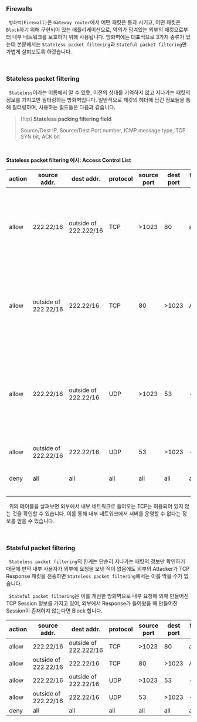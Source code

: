 
### Firewalls

&nbsp;&nbsp;`방화벽(Firewall)`은 `Gateway router`에서 어떤 패킷은 통과 시키고, 어떤 패킷은 `Block`하기 위해 구현되어 있는 애플리케이션으로, 악의가 담겨있는 외부의 패킷으로부터 내부 네트워크를 보호하기 위해 사용됩니다. 방화벽에는 대표적으로 3가지 종류가 있는데 본문에서는 `Stateless packet filtering`과 `Stateful packet filtering`만 가볍게 살펴보도록 하겠습니다.

<br>

### Stateless packet filtering

&nbsp;&nbsp;`Stateless`이라는 이름에서 알 수 있듯, 이전의 상태를 기억하지 않고 지나가는 패킷의 정보를 가지고만 필터링하는 방화벽입니다. 일반적으로 패킷의 헤더에 담긴 정보들을 통해 필터링하며, 사용하는 필드들은 다음과 같습니다.

>[!tip] **Stateless packing filtering field**
>
>Source/Dest IP, Source/Dest Port number, ICMP message type, TCP SYN bit, ACK bit

<br>

**Stateless packet filtering 예시: Access Control List**

| action | source addr. | dest addr. | protocol | source port | dest port | flag bit | desc |
| --- | --- | --- | --- | --- | --- | --- | --- |
| allow | 222.22/16 | outside of 222.222/16 | TCP | >1023 | 80 | any | 내부에서 외부 웹 서버로 나가는 HTTP Req. |
| allow | outside of 222.22/16 | 222.22/16 | TCP | 80 | >1023 | ACK | 외부 웹 서버에서 내부로 들어오는 HTTP Res. |
| allow | 222.22/16 | outside of 222.22/16 | UDP | >1023 | 53 | - | 외부 서버의 IP 주소를 찾기 위해 DNS 서버에 요청 |
| allow | outside of 222.22/16 | 222.22/16 | UDP | 53 | >1023 | - | DNS 응답 |
| deny | all | all | all | all | all | all | 이외 모든 in/out block |

&nbsp;&nbsp;위의 테이블을 살펴보면 외부에서 내부 네트워크로 들어오는 TCP는 허용되어 있지 않는 것을 확인할 수 있습니다. 이를 통해 내부 네트워크에서 서버를 운영할 수 없다는 정보를 얻을 수 있습니다.

<br>

### Stateful packet filtering

&nbsp;&nbsp;`Stateless packet filtering`의 한계는 단순히 지나가는 패킷의 정보만 확인하기 때문에 만약 내부 사용자가 외부에 요청을 보낸 적이 없음에도 외부의 Attacker가 TCP Response 패킷을 전송하면 `Stateless packet filtering`에서는 이를 막을 수가 없습니다.

&nbsp;&nbsp;`Stateful packet filtering`은  이를 개선한 방화벽으로 내부 요청에 의해 만들어진 TCP Session 정보를 가지고 있어, 외부에서 Response가 들어왔을 때 만들어진 Session이 존재하지 않는다면 Block 합니다.

| action | source addr. | dest addr. | protocol | source port | dest port | flag bit | check connection |
| --- | --- | --- | --- | --- | --- | --- | --- |
| allow | 222.22/16 | outside of 222.222/16 | TCP | >1023 | 80 | any | |
| allow | outside of 222.22/16 | 222.22/16 | TCP | 80 | >1023 | ACK | X |
| allow | 222.22/16 | outside of 222.22/16 | UDP | >1023 | 53 | - | |
| allow | outside of 222.22/16 | 222.22/16 | UDP | 53 | >1023 | - | X |
| deny | all | all | all | all | all | all | |
